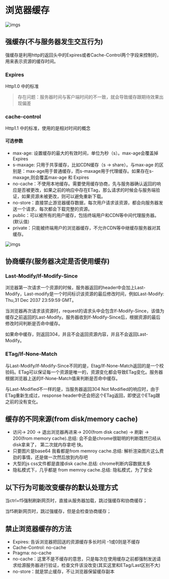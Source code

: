 # 浏览器缓存

![imgs](https://www.peterchen.club/imgs/browser-cache.png)

## 强缓存(不与服务器发生交互行为)

强缓存是利用http的返回头中的Expires或者Cache-Control两个字段来控制的，用来表示资源的缓存时间。

### Expires

Http1.0 中的标准

> 存在问题：服务器时间与客户端时间的不一致，就会导致缓存跟期待效果出现偏差

### cache-control

Http1.1 中的标准，使用的是相对时间的概念

#### 可选参数

- max-age: 设置缓存的最大的有效时间，单位为秒（s）。max-age会覆盖掉Expires
- s-maxage: 只用于共享缓存，比如CDN缓存（s -> share）。与max-age 的区别是：max-age用于普通缓存，而s-maxage用于代理缓存。如果存在s-maxage,则会覆盖max-age 和 Expires
- no-cache：不使用本地缓存。需要使用缓存协商，先与服务器确认返回的响应是否被更改，如果之前的响应中存在ETag，那么请求的时候会与服务端验证，如果资源未被更改，则可以避免重新下载。
- no-store：直接禁止游览器缓存数据，每次用户请求该资源，都会向服务器发送一个请求，每次都会下载完整的资源。
- public：可以被所有的用户缓存，包括终端用户和CDN等中间代理服务器。(默认值)
- private：只能被终端用户的浏览器缓存，不允许CDN等中继缓存服务器对其缓存。

![imgs](https://images2017.cnblogs.com/blog/621603/201709/621603-20170925154122198-1817891039.png)

## 协商缓存(服务器决定是否使用缓存)

### Last-Modify/If-Modify-Since

浏览器第一次请求一个资源的时候，服务器返回的header中会加上Last-Modify，Last-modify是一个时间标识该资源的最后修改时间，例如Last-Modify: Thu,31 Dec 2037 23:59:59 GMT。

当浏览器再次请求该资源时，request的请求头中会包含If-Modify-Since，该值为缓存之前返回的Last-Modify。服务器收到If-Modify-Since后，根据资源的最后修改时间判断是否命中缓存。

如果命中缓存，则返回304，并且不会返回资源内容，并且不会返回Last-Modify。

### ETag/If-None-Match

与Last-Modify/If-Modify-Since不同的是，Etag/If-None-Match返回的是一个校验码。ETag可以保证每一个资源是唯一的，资源变化都会导致ETag变化。服务器根据浏览器上送的If-None-Match值来判断是否命中缓存。

与Last-Modified不一样的是，当服务器返回304 Not Modified的响应时，由于ETag重新生成过，response header中还会把这个ETag返回，即使这个ETag跟之前的没有变化。

## 缓存的不同来源(from disk/memory cache)

- 访问-> 200 -> 退出浏览器再进来-> 200(from disk cache) -> 刷新 -> 200(from memory cache).总结: 会不会是chrome很聪明的判断既然已经从disk拿来了， 第二次就内存拿吧 快。
- 只要图片是base64 我看都是from memroy cache.总结: 解析渲染图片这么费劲的事情，还是做一次然后放到内存吧
- 大型的js css文件都是直接disk cache.总结: chrome判断内容数据太多
- 隐私模式下，几乎都是 from memroy cache.总结: 隐私模式，为了安全

## 以下行为可能改变缓存的默认处理方式

当ctrl+f5强制刷新网页时，直接从服务器加载，跳过强缓存和协商缓存；

当f5刷新网页时，跳过强缓存，但是会检查协商缓存；

## 禁止浏览器缓存的方法

- Expires: 告诉浏览器把回送的资源缓存多长时间  -1或0则是不缓存
- Cache-Control: no-cache
- Pragma: no-cache
- no-cache：这里不是不缓存的意思，只是每次在使用缓存之前都强制发送请求给源服务器进行验证，检查文件该没改变(其实这里和ETag/Last区别不大)
- no-store：就是禁止缓存，不让浏览器保留缓存副本

